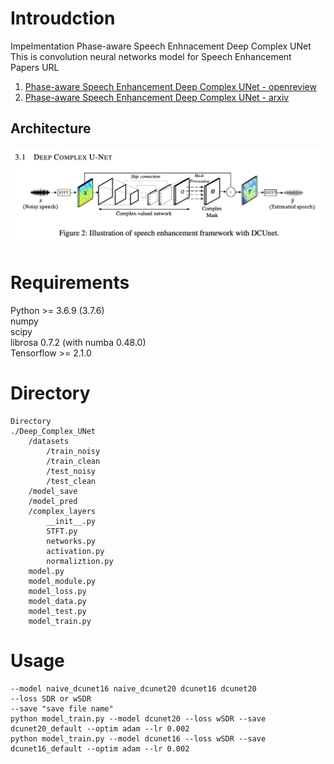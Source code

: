 # Introudction
Impelmentation Phase-aware Speech Enhnacement Deep Complex UNet  
This is convolution neural networks model for Speech Enhancement  
Papers URL
1. [Phase-aware Speech Enhancement Deep Complex UNet - openreview](https://openreview.net/pdf?id=SkeRTsAcYm)
2. [Phase-aware Speech Enhancement Deep Complex UNet - arxiv](https://arxiv.org/abs/1903.03107)
## Architecture
![archi](./figure/figure1.png)
#
# Requirements
Python >= 3.6.9 (3.7.6)  
numpy  
scipy  
librosa 0.7.2  (with numba 0.48.0)  
Tensorflow >= 2.1.0  
#  
# Directory  
```
Directory
./Deep_Complex_UNet
    /datasets
        /train_noisy
        /train_clean
        /test_noisy
        /test_clean
    /model_save
    /model_pred
    /complex_layers
        __init__.py
        STFT.py
        networks.py
        activation.py
        normaliztion.py
    model.py
    model_module.py
    model_loss.py
    model_data.py
    model_test.py
    model_train.py
```
#
# Usage
```
--model naive_dcunet16 naive_dcunet20 dcunet16 dcunet20
--loss SDR or wSDR  
--save "save file name"  
python model_train.py --model dcunet20 --loss wSDR --save dcunet20_default --optim adam --lr 0.002
python model_train.py --model dcunet16 --loss wSDR --save dcunet16_default --optim adam --lr 0.002
```